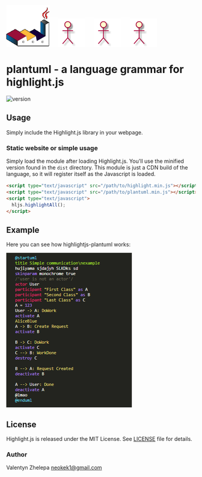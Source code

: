 ![logo](logo.png)![logo](man.png)![logo](man.png)![logo](man.png)

# plantuml - a language grammar for highlight.js
![version](https://badgen.net/badge/version/0.1.1/green)
## Usage

Simply include the Highlight.js library in your webpage.

### Static website or simple usage

Simply load the module after loading Highlight.js.  You'll use the minified version found in the `dist` directory.  This module is just a CDN build of the language, so it will register itself as the Javascript is loaded.

```html
<script type="text/javascript" src="/path/to/highlight.min.js"></script>
<script type="text/javascript" src="/path/to/plantuml.min.js"></script>
<script type="text/javascript">
  hljs.highlightAll();
</script>
```

## Example
Here you can see how highlightjs-plantuml works:

![image of example](example.png)

## License

Highlight.js is released under the MIT License. See [LICENSE](https://github.com/ZlatanMLG/highlightjs-plantuml/blob/main/LICENSE) file
for details.

### Author

Valentyn Zhelepa <neokek1@gmail.com>
